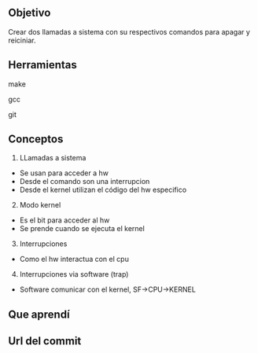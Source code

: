 ## Objetivo
Crear dos llamadas a sistema con su respectivos comandos para apagar y reiciniar.

## Herramientas

make 

gcc

git

## Conceptos

1) LLamadas a sistema 

+ Se usan para acceder a hw
+ Desde el comando son una interrupcion
+ Desde el kernel utilizan el código del hw especifico

2) Modo kernel
+ Es el bit para acceder al hw
+ Se prende cuando se ejecuta el kernel

3) Interrupciones
+ Como el hw interactua con el cpu

4) Interrupciones via software (trap)
+ Software comunicar con el kernel, SF->CPU->KERNEL

## Que aprendí

## Url del commit


